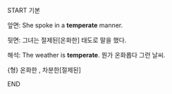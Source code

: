 START
기본

앞면:
She spoke in a **temperate** manner.


뒷면:
그녀는 절제된[온화한] 태도로 말을 했다.


해석:
The weather is **temperate**.
뭔가 온화롭다 그런 날씨.

{형} 온화한 , 차분한[절제된]

<!--ID: 1741773749981-->
END
